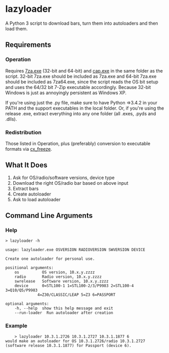 lazyloader
=========
A Python 3 script to download bars, turn them into autoloaders and then load them.

## Requirements
### Operation
Requires [7za.exe](http://www.7-zip.org/download.html) (32-bit and 64-bit) and [cap.exe](https://drive.bitcasa.com/send/Lrb0VC6NsOEX5BNSDmGVn2mkeiSDklghCXlYuQk_YkRE) in the same folder as the script. 32-bit 7za.exe should be included as 7za.exe and 64-bit 7za.exe should be included as 7za64.exe, since the script reads the OS bit setup and uses the 64/32 bit 7-Zip executable accordingly. Because 32-bit Windows is just as annoyingly persistent as Windows XP.

If you're using just the .py file, make sure to have Python =>3.4.2 in your PATH and the support executables in the local folder. Or, if you're using the release .exe, extract everything into any one folder (all .exes, .pyds and .dlls).

### Redistribution
Those listed in Operation, plus (preferably) conversion to executable formats via [cx_freeze](http://cx-freeze.readthedocs.org/en/latest/index.html).

## What It Does
1. Ask for OS/radio/software versions, device type
2. Download the right OS/radio bar based on above input
3. Extract bars
4. Create autoloader
5. Ask to load autoloader

## Command Line Arguments
### Help

	> lazyloader -h
	
	usage: lazyloader.exe OSVERSION RADIOVERSION SWVERSION DEVICE
	
	Create one autoloader for personal use.
	
	positional arguments:
		os          OS version, 10.x.y.zzzz
		radio       Radio version, 10.x.y.zzzz
		swrelease   Software version, 10.x.y.zzzz
		device      0=STL100-1 1=STL100-2/3/P9983 2=STL100-4 3=Q10/Q5/P9983
	              4=Z30/CLASSIC/LEAP 5=Z3 6=PASSPORT
	
	optional arguments:
		-h, --help  show this help message and exit
		--run-loader  Run autoloader after creation
	
### Example

		> lazyloader 10.3.1.2726 10.3.1.2727 10.3.1.1877 6
	would make an autoloader for OS 10.3.1.2726/radio 10.3.1.2727 (software release 10.3.1.1877) for Passport (device 6).
	
